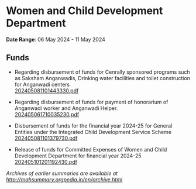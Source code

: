 # Women and Child Development Department

**Date Range**: 06 May 2024 - 11 May 2024


## Funds
- Regarding disbursement of funds for Cenrally sponsored programs such as Saksham Anganwadis, Drinking water facilities and toilet construction for Anganwadi centers\
  [202405081101443330.pdf](https://gr.maharashtra.gov.in/Site/Upload/Government%20Resolutions/English/202405081101443330.pdf)

- Regarding disbursement of funds for payment of honorarium of Anganwadi worker and Anganwadi Helper.\
  [202405061710035230.pdf](https://gr.maharashtra.gov.in/Site/Upload/Government%20Resolutions/English/202405061710035230.pdf)

- Disbursement of funds for the financial year 2024-25 for General Entities under the Integrated Child Development Service Scheme\
  [202405081101379730.pdf](https://gr.maharashtra.gov.in/Site/Upload/Government%20Resolutions/English/202405081101379730.pdf)

- Release of funds for Committed Expenses of Women and Child Development   Department for financial year 2024-25\
  [202405101201192430.pdf](https://gr.maharashtra.gov.in/Site/Upload/Government%20Resolutions/English/202405101201192430.pdf)


*Archives of earlier summaries are available at http://mahsummary.orgpedia.in/en/archive.html*